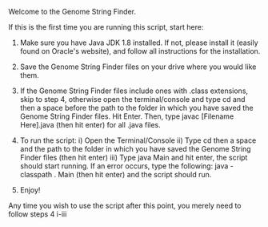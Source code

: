 Welcome to the Genome String Finder.

If this is the first time you are running this script, start here:

1. Make sure you have Java JDK 1.8 installed. If not, please install it (easily found on Oracle's website),
and follow all instructions for the installation.

2. Save the Genome String Finder files on your drive where you would like them.

3. If the Genome String Finder files include ones with .class extensions, skip to step 4, otherwise
open the terminal/console and type cd and then a space before the path to the folder in which you have saved
the Genome String Finder files. Hit Enter. Then, type javac [Filename Here].java (then hit enter) for all .java files.

4. To run the script:
    i) Open the Terminal/Console
    ii) Type cd then a space and the path to the folder in which you have saved the Genome String Finder files
    (then hit enter)
    iii) Type java Main and hit enter, the script should start running.
    If an error occurs, type the following: java -classpath . Main
    (then hit enter) and the script should run.

5. Enjoy!

Any time you wish to use the script after this point, you merely need to follow steps 4 i-iii